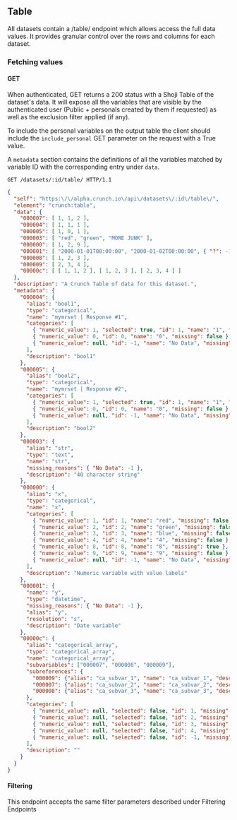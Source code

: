 ## Table

All datasets contain a /table/ endpoint which allows access the full data
values. It provides granular control over the rows and columns for each dataset.

### Fetching values

#### GET

When authenticated, GET returns a 200 status with a Shoji Table of the 
dataset's data. It will expose all the variables that are visible by the 
authenticated user (Public + personals created by them if requested) as 
well as the exclusion filter applied (if any).

To include the personal variables on the output table the client should
include the `include_personal` GET parameter on the request with a True 
value.

A `metadata` section contains the definitions of all the variables matched
by variable ID with the corresponding entry under `data`.

```http
GET /datasets/:id/table/ HTTP/1.1
```

```json
{
  "self": "https:\/\/alpha.crunch.io\/api\/datasets\/:id\/table\/",
  "element": "crunch:table",
  "data": {
    "000007": [ 1, 1, 2 ],
    "000004": [ 1, 1, 1 ],
    "000005": [ 1, 0, 1 ],
    "000003": [ "red", "green", "MORE JUNK" ],
    "000000": [ 1, 2, 9 ],
    "000001": [ "2000-01-01T00:00:00", "2000-01-02T00:00:00", { "?": -1 } ],
    "000008": [ 1, 2, 3 ],
    "000009": [ 2, 3, 4 ],
    "00000c": [ [ 1, 1, 2 ], [ 1, 2, 3 ], [ 2, 3, 4 ] ]
  },
  "description": "A Crunch Table of data for this dataset.",
  "metadata": {
    "000004": {
      "alias": "bool1",
      "type": "categorical",
      "name": "mymrset | Response #1",
      "categories": [
        { "numeric_value": 1, "selected": true, "id": 1, "name": "1", "missing": false },
        { "numeric_value": 0, "id": 0, "name": "0", "missing": false },
        { "numeric_value": null, "id": -1, "name": "No Data", "missing": true }
      ],
      "description": "bool1"
    },
    "000005": {
      "alias": "bool2",
      "type": "categorical",
      "name": "mymrset | Response #2",
      "categories": [
        { "numeric_value": 1, "selected": true, "id": 1, "name": "1", "missing": false },
        { "numeric_value": 0, "id": 0, "name": "0", "missing": false },
        { "numeric_value": null, "id": -1, "name": "No Data", "missing": true }
      ],
      "description": "bool2"
    },
    "000003": {
      "alias": "str",
      "type": "text",
      "name": "str",
      "missing_reasons": { "No Data": -1 },
      "description": "40 character string"
    },
    "000000": {
      "alias": "x",
      "type": "categorical",
      "name": "x",
      "categories": [
        { "numeric_value": 1, "id": 1, "name": "red", "missing": false },
        { "numeric_value": 2, "id": 2, "name": "green", "missing": false },
        { "numeric_value": 3, "id": 3, "name": "blue", "missing": false },
        { "numeric_value": 4, "id": 4, "name": "4", "missing": false },
        { "numeric_value": 8, "id": 8, "name": "8", "missing": true },
        { "numeric_value": 9, "id": 9, "name": "9", "missing": false },
        { "numeric_value": null, "id": -1, "name": "No Data", "missing": true }
      ],
      "description": "Numeric variable with value labels"
    },
    "000001": {
      "name": "y",
      "type": "datetime",
      "missing_reasons": { "No Data": -1 },
      "alias": "y",
      "resolution": "s",
      "description": "Date variable"
    },
    "00000c": {
      "alias": "categorical_array",
      "type": "categorical_array",
      "name": "categorical_array",
      "subvariables": ["000007", "000008", "000009"],
      "subreferences": {
        "000009": {"alias": "ca_subvar_1", "name": "ca_subvar_1", "description": ""},
        "000007": {"alias": "ca_subvar_2", "name": "ca_subvar_2", "description": ""},
        "000008": {"alias": "ca_subvar_3", "name": "ca_subvar_3", "description": ""}
      },
      "categories": [
        { "numeric_value": null, "selected": false, "id": 1, "missing": false, "name": "a" },
        { "numeric_value": null, "selected": false, "id": 2, "missing": false, "name": "b" },
        { "numeric_value": null, "selected": false, "id": 3, "missing": false, "name": "c" },
        { "numeric_value": null, "selected": false, "id": 4, "missing": false, "name": "d" },
        { "numeric_value": null, "selected": false, "id": -1, "missing": true, "name": "No Data" }
      ],
      "description": ""
    }
  }
}

```

#### Filtering

This endpoint accepts the same filter parameters described under 
Filtering Endpoints